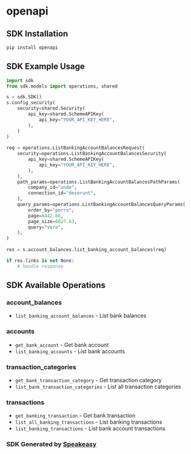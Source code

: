 # openapi

<!-- Start SDK Installation -->
## SDK Installation

```bash
pip install openapi
```
<!-- End SDK Installation -->

## SDK Example Usage
<!-- Start SDK Example Usage -->
```python
import sdk
from sdk.models import operations, shared

s = sdk.SDK()
s.config_security(
    security=shared.Security(
        api_key=shared.SchemeAPIKey(
            api_key="YOUR_API_KEY_HERE",
        ),
    )
)
   
req = operations.ListBankingAccountBalancesRequest(
    security=operations.ListBankingAccountBalancesSecurity(
        api_key=shared.SchemeAPIKey(
            api_key="YOUR_API_KEY_HERE",
        ),
    ),
    path_params=operations.ListBankingAccountBalancesPathParams(
        company_id="unde",
        connection_id="deserunt",
    ),
    query_params=operations.ListBankingAccountBalancesQueryParams(
        order_by="porro",
        page=8442.66,
        page_size=6027.63,
        query="vero",
    ),
)
    
res = s.account_balances.list_banking_account_balances(req)

if res.links is not None:
    # handle response
```
<!-- End SDK Example Usage -->

<!-- Start SDK Available Operations -->
## SDK Available Operations


### account_balances

* `list_banking_account_balances` - List bank balances

### accounts

* `get_bank_account` - Get bank account
* `list_banking_accounts` - List bank accounts

### transaction_categories

* `get_bank_transaction_category` - Get transaction category
* `list_bank_transaction_categories` - List all transaction categories

### transactions

* `get_banking_transaction` - Get bank transaction
* `list_all_banking_transactions` - List banking transactions
* `list_banking_transactions` - List bank account transactions
<!-- End SDK Available Operations -->

### SDK Generated by [Speakeasy](https://docs.speakeasyapi.dev/docs/using-speakeasy/client-sdks)

